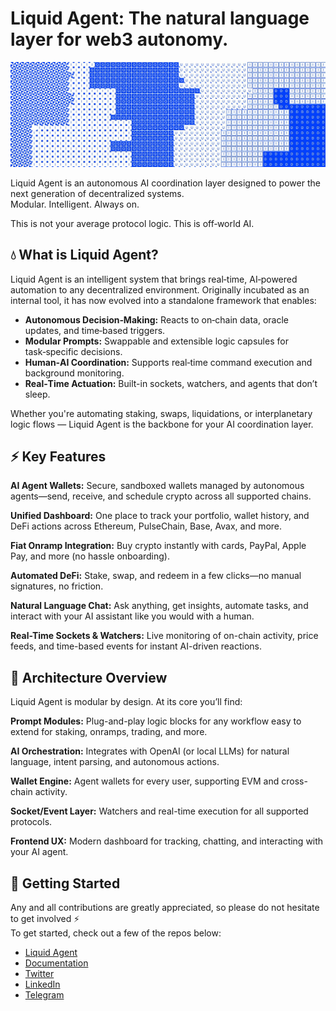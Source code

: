 # Liquid Agent: The natural language layer for web3 autonomy.

![liquid Agent banner](/assets/1500x500.jpeg)

Liquid Agent is an autonomous AI coordination layer designed to power the next generation of decentralized systems.  
Modular. Intelligent. Always on.

This is not your average protocol logic. This is off‑world AI.

## 💧 What is Liquid Agent?  
Liquid Agent is an intelligent system that brings real‑time, AI‑powered automation to any decentralized environment. Originally incubated as an internal tool, it has now evolved into a standalone framework that enables:

-  **Autonomous Decision‑Making:** Reacts to on‑chain data, oracle updates, and time‑based triggers.
-  **Modular Prompts:** Swappable and extensible logic capsules for task‑specific decisions.
-  **Human‑AI Coordination:** Supports real‑time command execution and background monitoring.
-  **Real‑Time Actuation:** Built-in sockets, watchers, and agents that don’t sleep.

Whether you're automating staking, swaps, liquidations, or interplanetary logic flows — Liquid Agent is the backbone for your AI coordination layer.

## ⚡️ Key Features
**AI Agent Wallets:**
Secure, sandboxed wallets managed by autonomous agents—send, receive, and schedule crypto across all supported chains.

**Unified Dashboard:**
One place to track your portfolio, wallet history, and DeFi actions across Ethereum, PulseChain, Base, Avax, and more.

**Fiat Onramp Integration:**
Buy crypto instantly with cards, PayPal, Apple Pay, and more (no hassle onboarding).

**Automated DeFi:**
Stake, swap, and redeem in a few clicks—no manual signatures, no friction.

**Natural Language Chat:**
Ask anything, get insights, automate tasks, and interact with your AI assistant like you would with a human.

**Real-Time Sockets & Watchers:**
Live monitoring of on-chain activity, price feeds, and time-based events for instant AI-driven reactions.

## 📐 Architecture Overview
Liquid Agent is modular by design.
At its core you’ll find:

**Prompt Modules:**
Plug-and-play logic blocks for any workflow easy to extend for staking, onramps, trading, and more.

**AI Orchestration:**
Integrates with OpenAI (or local LLMs) for natural language, intent parsing, and autonomous actions.

**Wallet Engine:**
Agent wallets for every user, supporting EVM and cross-chain activity.

**Socket/Event Layer:**
Watchers and real-time execution for all supported protocols.

**Frontend UX:**
Modern dashboard for tracking, chatting, and interacting with your AI agent.

## 📖 Getting Started

Any and all contributions are greatly appreciated, so please do not hesitate to get involved ⚡  
To get started, check out a few of the repos below:

- [Liquid Agent](https://www.liquidagent.ai/)  
- [Documentation](https://docs.liquidagent.ai)  
- [Twitter](https://x.com/LiquidAgentAI)  
- [LinkedIn](https://www.linkedin.com/company/liquid-os)  
- [Telegram](https://t.me/liquidagentai)  
